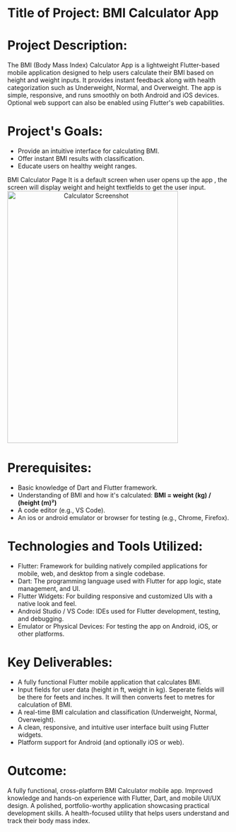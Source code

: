 # Title of Project: BMI Calculator App

# Project Description:

The BMI (Body Mass Index) Calculator App is a lightweight Flutter-based mobile application designed to help users calculate their BMI based on height and weight inputs. It provides instant feedback along with health categorization such as Underweight, Normal, and Overweight. The app is simple, responsive, and runs smoothly on both Android and iOS devices. Optional web support can also be enabled using Flutter's web capabilities.

# Project's Goals:

* Provide an intuitive interface for calculating BMI.
* Offer instant BMI results with classification.
* Educate users on healthy weight ranges.

BMI Calculator Page 
It is a default screen when user opens up the app , the screen will display weight and height textfields to get the user input.
<img width="386" height="569" style="text-align:center;" alt="Calculator Screenshot" src="https://github.com/user-attachments/assets/469d89fa-2284-482a-99aa-3f2a912880ac" />

# Prerequisites:

* Basic knowledge of Dart and Flutter framework.
* Understanding of BMI and how it's calculated:
  **BMI = weight (kg) / (height (m)²)**
* A code editor (e.g., VS Code).
* An ios or android emulator or browser for testing (e.g., Chrome, Firefox).

# Technologies and Tools Utilized:
 
* Flutter: Framework for building natively compiled applications for mobile, web, and desktop from a single codebase.
* Dart: The programming language used with Flutter for app logic, state management, and UI.
* Flutter Widgets: For building responsive and customized UIs with a native look and feel.
* Android Studio / VS Code: IDEs used for Flutter development, testing, and debugging.
* Emulator or Physical Devices: For testing the app on Android, iOS, or other platforms.

# Key Deliverables:

* A fully functional Flutter mobile application that calculates BMI.
* Input fields for user data (height in ft, weight in kg). Seperate fields will be there for feets and inches. It will then converts feet to metres for calculation of BMI.
* A real-time BMI calculation and classification (Underweight, Normal, Overweight).
* A clean, responsive, and intuitive user interface built using Flutter widgets.
* Platform support for Android (and optionally iOS or web).

# Outcome:

A fully functional, cross-platform BMI Calculator mobile app.
Improved knowledge and hands-on experience with Flutter, Dart, and mobile UI/UX design.
A polished, portfolio-worthy application showcasing practical development skills.
A health-focused utility that helps users understand and track their body mass index.




